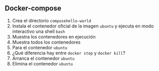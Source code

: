 ## Docker-compose
1. Crea el directorio `composehello-world`
2. Instala el contenedor oficial de la imagen `ubuntu` y ejecuta en modo interactivo una shell `bash`
3. Muestra los contenedores en ejecución
4. Muestra todos los contenedores 
5. Para el contenedor `ubuntu`
6. ¿Qué diferencia hay entre `docker stop` y `docker kill`?
7. Arranca el contenedor `ubuntu`
7. Elimina el contenedor `ubuntu`
